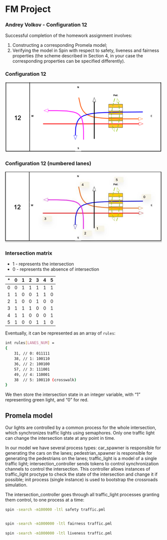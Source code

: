 # FM Project

### Andrey Volkov - Configuration 12

Successful completion of the homework assignment involves:
1. Constructing a corresponding Promela model;
2. Verifying the model in Spin with respect to safety, liveness and fairness
properties (the scheme described in Section 4, in your case the corresponding
properties can be specified differently).

### Configuration 12

![12](img/configuration-12.png)

### Configuration 12 (numbered lanes)

![12](img/numbers.jpg)

### Intersection matrix

- 1 - represents the intersection
- 0 - represents the absence of intersection


| *   | 0   | 1   | 2   | 3   | 4   | 5   |
|-----|-----|-----|-----|-----|-----|-----|
| 0   | 0   | 1   | 1   | 1   | 1   | 1   |
| 1   | 1   | 0   | 0   | 1   | 1   | 0   |							
| 2   | 1   | 0   | 0   | 1   | 0   | 0   |							
| 3   | 1   | 1   | 1   | 0   | 0   | 1   |							 
| 4   | 1   | 1   | 0   | 0   | 0   | 1   |
| 5   | 1   | 0   | 0   | 1   | 1   | 0   |

Eventually, it can be represented as an array of `rules`:

```bash
int rules[LANES_NUM] =
{
    31, // 0: 011111
    38, // 1: 100110						
    36, // 2: 100100
    57, // 3: 111001
    49, // 4: 110001
    38  // 5: 100110 (crosswalk)
}
```

We then store the intersection state in an integer variable, with “1” representing green light, and “0” for red.


## Promela model

Our lights are controlled by a common process for the whole intersection, which synchronizes traffic lights using semaphores. Only one traffic light can change the intersection state at any point in time.

In our model we have several process types:
car_spawner is responsible for generating the cars on the lanes;
pedestrian_spawner is responsible for generating the pedestrians on the lanes;
traffic_light is a model of a single traffic light;
intersection_controller sends tokens to control synchronization channels to control the intersection. This controller allows instances of traffic_light proctype  to check the state of the intersection and change it if possible;
init process (single instance) is used to bootstrap the crossroads simulation.

The intersection_controller goes through all traffic_light processes granting them control, to one process at a time:



```bash
spin -search -m100000 -ltl safety traffic.pml
```

```

```

```bash
spin -search -m1000000 -ltl fairness traffic.pml
```

```bash
spin -search -m1000000 -ltl liveness traffic.pml
```